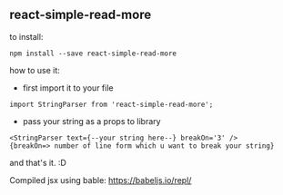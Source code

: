 ## react-simple-read-more

to install:
```
npm install --save react-simple-read-more
```

how to use it:
*   first import it to your file
```
import StringParser from 'react-simple-read-more';
```
* pass your string as a props to library
```
<StringParser text={--your string here--} breakOn='3' />
{breakOn=> number of line form which u want to break your string}
```
and that's it. :D

Compiled jsx using bable:
https://babeljs.io/repl/

